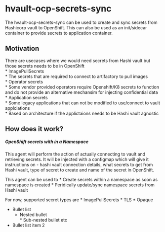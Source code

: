 # hvault-ocp-secrets-sync

The hvault-ocp-secrets-sync can be used to create and sync secrets from Hashicorp vault to OpenShift. This can also be used as an init/sidecar container to provide secrets to application container.


## Motivation 

There are usecases where we would need secrets from Hashi vault but those secrets needs to be in OpenShift<br>
    * ImagePullSecrets <br>
         *  The secrets that are required to connect to artifactory to pull images <br>
    * Operator secrets <br>
        *   Some vendor provided operators require Openshift/K8 secrets to function and do not provide an alternative mechansim for injecting 
            confidential data <br>
    * Application secrets <br>
        *   Some legacy applications that can not be modified to use/connect to vault 
    applciations <br>
        *   Based on architecture if the applictaions needs to be Hashi vault agnostic
        

## How does it work?
##### OpenShift secrets with in a Namespace

This agent will perform the action of actually connecting to vault and retrieving secrets. It will be injected with a configmap which will give it instructions on - 
hashi vault connection details, what secrets to get from Hashi vault, type of secret to create and name of the secret in OpenShift.

This agent can be used to
    * Create secrets within a namespace as soon as namespace is created
    * Peridically update/sync namespace secrets from Hashi vault 

For now, supported secret types are
    * ImagePullSecrets
    * TLS
    * Opaque 

* Bullet list <br>
     * Nested bullet <br>
           * Sub-nested bullet etc <br>
* Bullet list item 2

